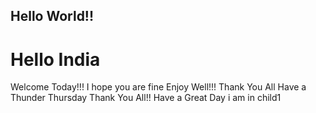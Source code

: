## Hello World!!
# Hello India
Welcome Today!!!
I hope you are fine
Enjoy Well!!!
Thank You All
Have a Thunder Thursday
Thank You All!!
Have a Great Day
i am in child1
